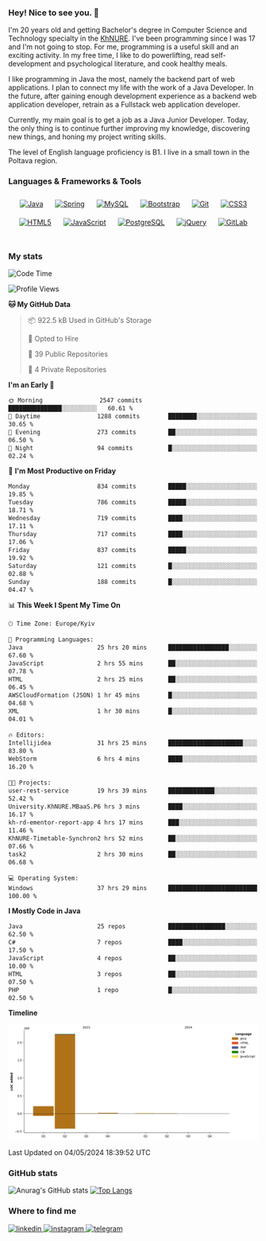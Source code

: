 ### Hey! Nice to see you. 👋

I'm 20 years old and getting Bachelor's degree in Computer Science and Technology
specialty in the [KhNURE][1]. I've been programming since I was 17 and I'm not going
to stop. For me, programming is a useful skill and an exciting activity. In my free
time, I like to do powerlifting, read self-development and psychological literature,
and cook healthy meals.

I like programming in Java the most, namely the backend part of web applications.
I plan to connect my life with the work of a Java Developer. In the future, after 
gaining enough development experience as a backend web application developer, 
retrain as a Fullstack web application developer. 

Currently, my main goal is to get a job as a Java Junior Developer. 
Today, the only thing is to continue further improving my knowledge, discovering 
new things, and honing my project writing skills.

The level of English language proficiency is B1. I live in a small town in the
Poltava region.

### Languages & Frameworks & Tools
<div align="center">  
<a href="https://www.java.com/" target="_blank"><img style="margin: 10px" src="https://profilinator.rishav.dev/skills-assets/java-original-wordmark.svg" alt="Java" height="50" /></a>
<a href="https://docs.spring.io/spring-framework/docs/3.0.x/reference/expressions.html#:~:text=The%20Spring%20Expression%20Language%20(SpEL,and%20basic%20string%20templating%20functionality." target="_blank"><img style="margin: 10px" src="https://profilinator.rishav.dev/skills-assets/springio-icon.svg" alt="Spring" height="50" /></a>
<a href="https://www.mysql.com/" target="_blank"><img style="margin: 10px" src="https://profilinator.rishav.dev/skills-assets/mysql-original-wordmark.svg" alt="MySQL" height="50" /></a>
<a href="https://getbootstrap.com/docs/3.4/javascript/" target="_blank"><img style="margin: 10px" src="https://profilinator.rishav.dev/skills-assets/bootstrap-plain.svg" alt="Bootstrap" height="50" /></a>  
<a href="https://github.com/" target="_blank"><img style="margin: 10px" src="https://profilinator.rishav.dev/skills-assets/git-scm-icon.svg" alt="Git" height="50" /></a>
<a href="https://www.w3schools.com/css/" target="_blank"><img style="margin: 10px" src="https://profilinator.rishav.dev/skills-assets/css3-original-wordmark.svg" alt="CSS3" height="50" /></a>  
<a href="https://en.wikipedia.org/wiki/HTML5" target="_blank"><img style="margin: 10px" src="https://profilinator.rishav.dev/skills-assets/html5-original-wordmark.svg" alt="HTML5" height="50" /></a>  
<a href="https://www.javascript.com/" target="_blank"><img style="margin: 10px" src="https://profilinator.rishav.dev/skills-assets/javascript-original.svg" alt="JavaScript" height="50" /></a>  
<a href="https://www.postgresql.org/" target="_blank"><img style="margin: 10px" src="https://profilinator.rishav.dev/skills-assets/postgresql-original-wordmark.svg" alt="PostgreSQL" height="50" /></a>  
<a href="https://jquery.com/" target="_blank"><img style="margin: 10px" src="https://profilinator.rishav.dev/skills-assets/jquery.png" alt="jQuery" height="50" /></a>
<a href="https://about.gitlab.com/" target="_blank"><img style="margin: 10px" src="https://profilinator.rishav.dev/skills-assets/gitlab.svg" alt="GitLab" height="50" /></a>  
</div>  

<br/>  

### My stats 

<!--START_SECTION:waka-->
![Code Time](http://img.shields.io/badge/Code%20Time-989%20hrs%2051%20mins-blue)

![Profile Views](http://img.shields.io/badge/Profile%20Views-1-blue)

**🐱 My GitHub Data** 

> 📦 922.5 kB Used in GitHub's Storage 
 > 
> 💼 Opted to Hire
 > 
> 📜 39 Public Repositories 
 > 
> 🔑 4 Private Repositories 
 > 
**I'm an Early 🐤** 

```text
🌞 Morning                2547 commits        ███████████████░░░░░░░░░░   60.61 % 
🌆 Daytime                1288 commits        ████████░░░░░░░░░░░░░░░░░   30.65 % 
🌃 Evening                273 commits         ██░░░░░░░░░░░░░░░░░░░░░░░   06.50 % 
🌙 Night                  94 commits          █░░░░░░░░░░░░░░░░░░░░░░░░   02.24 % 
```
📅 **I'm Most Productive on Friday** 

```text
Monday                   834 commits         █████░░░░░░░░░░░░░░░░░░░░   19.85 % 
Tuesday                  786 commits         █████░░░░░░░░░░░░░░░░░░░░   18.71 % 
Wednesday                719 commits         ████░░░░░░░░░░░░░░░░░░░░░   17.11 % 
Thursday                 717 commits         ████░░░░░░░░░░░░░░░░░░░░░   17.06 % 
Friday                   837 commits         █████░░░░░░░░░░░░░░░░░░░░   19.92 % 
Saturday                 121 commits         █░░░░░░░░░░░░░░░░░░░░░░░░   02.88 % 
Sunday                   188 commits         █░░░░░░░░░░░░░░░░░░░░░░░░   04.47 % 
```


📊 **This Week I Spent My Time On** 

```text
🕑︎ Time Zone: Europe/Kyiv

💬 Programming Languages: 
Java                     25 hrs 20 mins      █████████████████░░░░░░░░   67.60 % 
JavaScript               2 hrs 55 mins       ██░░░░░░░░░░░░░░░░░░░░░░░   07.78 % 
HTML                     2 hrs 25 mins       ██░░░░░░░░░░░░░░░░░░░░░░░   06.45 % 
AWSCloudFormation (JSON) 1 hr 45 mins        █░░░░░░░░░░░░░░░░░░░░░░░░   04.68 % 
XML                      1 hr 30 mins        █░░░░░░░░░░░░░░░░░░░░░░░░   04.01 % 

🔥 Editors: 
Intellijidea             31 hrs 25 mins      █████████████████████░░░░   83.80 % 
WebStorm                 6 hrs 4 mins        ████░░░░░░░░░░░░░░░░░░░░░   16.20 % 

🐱‍💻 Projects: 
user-rest-service        19 hrs 39 mins      █████████████░░░░░░░░░░░░   52.42 % 
University.KhNURE.MBaaS.P6 hrs 3 mins        ████░░░░░░░░░░░░░░░░░░░░░   16.17 % 
kh-rd-ementor-report-app 4 hrs 17 mins       ███░░░░░░░░░░░░░░░░░░░░░░   11.46 % 
KhNURE-Timetable-Synchron2 hrs 52 mins       ██░░░░░░░░░░░░░░░░░░░░░░░   07.66 % 
task2                    2 hrs 30 mins       ██░░░░░░░░░░░░░░░░░░░░░░░   06.68 % 

💻 Operating System: 
Windows                  37 hrs 29 mins      █████████████████████████   100.00 % 
```

**I Mostly Code in Java** 

```text
Java                     25 repos            ████████████████░░░░░░░░░   62.50 % 
C#                       7 repos             ████░░░░░░░░░░░░░░░░░░░░░   17.50 % 
JavaScript               4 repos             ██░░░░░░░░░░░░░░░░░░░░░░░   10.00 % 
HTML                     3 repos             ██░░░░░░░░░░░░░░░░░░░░░░░   07.50 % 
PHP                      1 repo              █░░░░░░░░░░░░░░░░░░░░░░░░   02.50 % 
```



**Timeline**

![Lines of Code chart](https://raw.githubusercontent.com/StasonMendelso/StasonMendelso/main/assets/bar_graph.png)


 Last Updated on 04/05/2024 18:39:52 UTC
<!--END_SECTION:waka-->

### GitHub stats
![Anurag's GitHub stats](https://github-readme-stats-sigma-five.vercel.app/api?username=stasonMendelso&show_icons=true&theme=transparent)
[![Top Langs](https://github-readme-stats-sigma-five.vercel.app/api/top-langs/?username=stasonMendelso)](https://github.com/stasonMendelso/github-readme-stats)
### Where to find me

<div align="start">
<a href="https://linkedin.com/in/stanislav-hlova-0b2a00265/" target="_blank">
<img src=https://img.shields.io/badge/linkedin-%231E77B5.svg?&style=for-the-badge&logo=linkedin&logoColor=white alt=linkedin style="margin-bottom: 5px;" />
</a>
<a href="https://instagram.com/stasonMendelson" target="_blank">
<img src=https://img.shields.io/badge/instagram-%23000000.svg?&style=for-the-badge&logo=instagram&logoColor=white alt=instagram style="margin-bottom: 5px;" />
</a> 
<a href="https://t.me/Stason_Mendelson" target="_blank">
<img src=https://img.shields.io/badge/telegram-%231E77B5.svg?&style=for-the-badge&logo=telegram&logoColor=white alt=telegram style="margin-bottom: 5px;" />
</a>  
</div>  

[1]:[https://nure.ua/en/]

